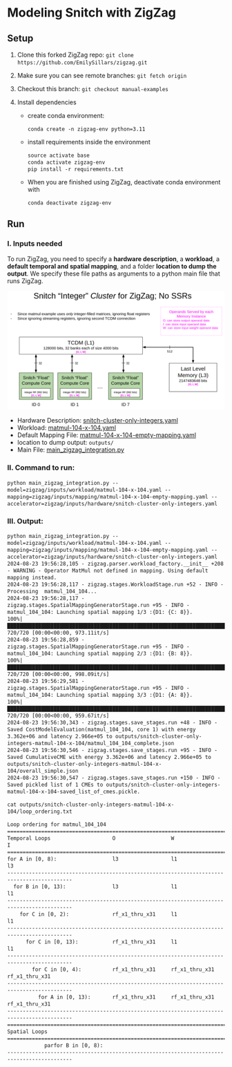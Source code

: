 # Modeling Snitch with ZigZag

## Setup

1. Clone this forked ZigZag repo: `git clone https://github.com/EmilySillars/zigzag.git`

2. Make sure you can see remote branches: `git fetch origin`

3. Checkout this branch: `git checkout manual-examples`

4. Install dependencies

   - create conda environment:

     ```
     conda create -n zigzag-env python=3.11
     ```

   - install requirements inside the environment

     ```
     source activate base
     conda activate zigzag-env
     pip install -r requirements.txt
     ```

   - When you are finished using ZigZag, deactivate conda environment with

     ```
     conda deactivate zigzag-env
     ```

## Run

### I. Inputs needed

To run ZigZag, you need to specify a **hardware description**, a **workload**, a **default temporal and spatial mapping**, and a folder **location to dump the output**. We specify these file paths as arguments to a python main file that runs ZigZag.

![image-20240626163738939](snitch_cluster_only_integers.png)

- Hardware Description: [snitch-cluster-only-integers.yaml](zigzag/inputs/hardware/snitch-cluster-only-integers.yaml)
- Workload: [matmul-104-x-104.yaml](zigzag/inputs/workload/matmul-104-x-104.yaml)
- Default Mapping File: [matmul-104-x-104-empty-mapping.yaml](zigzag/inputs/mapping/matmul-104-x-104-empty-mapping.yaml)
- location to dump output: `outputs/`
- Main File: [main_zigzag_integration.py](main_zigzag_integration.py)

### II. Command to run:

```
python main_zigzag_integration.py --model=zigzag/inputs/workload/matmul-104-x-104.yaml --mapping=zigzag/inputs/mapping/matmul-104-x-104-empty-mapping.yaml --accelerator=zigzag/inputs/hardware/snitch-cluster-only-integers.yaml
```

### III. Output:
```
python main_zigzag_integration.py --model=zigzag/inputs/workload/matmul-104-x-104.yaml --mapping=zigzag/inputs/mapping/matmul-104-x-104-empty-mapping.yaml --accelerator=zigzag/inputs/hardware/snitch-cluster-only-integers.yaml
2024-08-23 19:56:28,105 - zigzag.parser.workload_factory.__init__ +208 - WARNING - Operator MatMul not defined in mapping. Using default mapping instead.
2024-08-23 19:56:28,117 - zigzag.stages.WorkloadStage.run +52 - INFO - Processing  matmul_104_104...
2024-08-23 19:56:28,117 - zigzag.stages.SpatialMappingGeneratorStage.run +95 - INFO - matmul_104_104: Launching spatial mapping 1/3 :{D1: {C: 8}}.
100%|████████████████████████████████████████████████████████████████████████████████████████████████████████| 720/720 [00:00<00:00, 973.11it/s]
2024-08-23 19:56:28,859 - zigzag.stages.SpatialMappingGeneratorStage.run +95 - INFO - matmul_104_104: Launching spatial mapping 2/3 :{D1: {B: 8}}.
100%|████████████████████████████████████████████████████████████████████████████████████████████████████████| 720/720 [00:00<00:00, 998.09it/s]
2024-08-23 19:56:29,581 - zigzag.stages.SpatialMappingGeneratorStage.run +95 - INFO - matmul_104_104: Launching spatial mapping 3/3 :{D1: {A: 8}}.
100%|████████████████████████████████████████████████████████████████████████████████████████████████████████| 720/720 [00:00<00:00, 959.67it/s]
2024-08-23 19:56:30,343 - zigzag.stages.save_stages.run +48 - INFO - Saved CostModelEvaluation(matmul_104_104, core 1) with energy 3.362e+06 and latency 2.966e+05 to outputs/snitch-cluster-only-integers-matmul-104-x-104/matmul_104_104_complete.json
2024-08-23 19:56:30,546 - zigzag.stages.save_stages.run +95 - INFO - Saved CumulativeCME with energy 3.362e+06 and latency 2.966e+05 to outputs/snitch-cluster-only-integers-matmul-104-x-104/overall_simple.json
2024-08-23 19:56:30,547 - zigzag.stages.save_stages.run +150 - INFO - Saved pickled list of 1 CMEs to outputs/snitch-cluster-only-integers-matmul-104-x-104-saved_list_of_cmes.pickle.
```
```
cat outputs/snitch-cluster-only-integers-matmul-104-x-104/loop_ordering.txt 
```

```
Loop ordering for matmul_104_104
===========================================================================================
Temporal Loops                    O                  W                  I                  
===========================================================================================
for A in [0, 8):                  l3                 l1                 l3                 
-------------------------------------------------------------------------------------------
  for B in [0, 13):               l3                 l1                 l1                 
-------------------------------------------------------------------------------------------
    for C in [0, 2):              rf_x1_thru_x31     l1                 l1                 
-------------------------------------------------------------------------------------------
      for C in [0, 13):           rf_x1_thru_x31     l1                 l1                 
-------------------------------------------------------------------------------------------
        for C in [0, 4):          rf_x1_thru_x31     rf_x1_thru_x31     rf_x1_thru_x31     
-------------------------------------------------------------------------------------------
          for A in [0, 13):       rf_x1_thru_x31     rf_x1_thru_x31     rf_x1_thru_x31     
-------------------------------------------------------------------------------------------
===========================================================================================
Spatial Loops                                                                              
===========================================================================================
            parfor B in [0, 8):                                                            
-------------------------------------------------------------------------------------------
```

